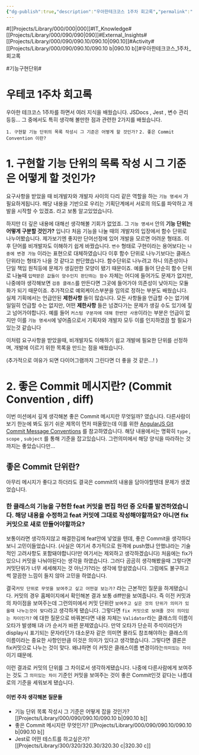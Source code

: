 ```yaml
---
{"dg-publish":true,"description":"우아한테크코스 1주차 회고록","permalink":"/projects/library/000/090/090-10/090-10-b/","dgPassFrontmatter":true,"noteIcon":"0","created":"2024-10-20T23:53:19.682+09:00","updated":"2024-10-21T21:23:16.169+09:00"}
---
```


#[[Projects/Library/000/000\|000]]#IT_Knowledge#[[Projects/Library/000/090/090\|090]]#External_Insights#[[Projects/Library/000/090/090.10/090.10\|090.10]]#Activity#[[Projects/Library/000/090/090.10/090.10 b\|090.10 b]]#우아한테크코스_1주차_회고록


#기능구현단위#
# 우테코 1주차 회고록



우아한 테크코스 1주차를 하면서 여러 지식을 배웠습니다.
JSDocs , Jest , 변수 관리 등등... 그 중에서도 특히 생각해 볼만한 점과 관련한 2가지를 배웠습니다.


`1. 구현할 기능 단위의 목록 작성시 그 기준은 어떻게 할 것인가?`
`2. 좋은 Commit Convention 이란?`


# 1. 구현할 기능 단위의 목록 작성 시 그 기준은 어떻게 할 것인가?

요구사항을 받았을 때 비개발자와 개발자 사이의 다리 같은 역할을 하는 `기능 명세서` 가 필요하게됩니다. 해당 내용을 기반으로 우리는 기획단계에서 서로의 의도를 파악하고 개발을 시작할 수 있겠죠. 라고 보통 알고있었습니다.

하지만 더 깊은 내용에 대해선 생각해볼 기회가 없었죠. 그  `기능 명세서` 안의 **기능 단위는 어떻게 구분할 것인가?** 입니다
처음 기능을 나눌 때의 개발자의 입장에서 함수 단위로 나누어봤습니다. 제가보기엔 좋지만 단어선정에 있어 개발을 모르면 어려운 형태죠.
이후 단어를 비개발자도 이해하기 쉽게 바꿨습니다. `변수` 형태로 구현이라는 용어보다는 `나중에 변경 가능` 이라는 표현으로 대체하였습니다
이후 함수 단위로 나누기보다는 클래스 단위라는 형태가 나을 것 같다고 판단했습니다. 함수단위로 나누려고 하니 의존성이나 단일 책임 원칙등에 문제가 생길만한 모양이 됐기 때문이죠. 예를 들어 단순히 함수 단위로 나눌때 `입력받은 값들이 양수인지 판단하는 함수` 자체는 어디에 들어가도 문제가 없지만, 나중에야 생각해보면 `검증 클래스`를 만든다면 그곳에 들어가야 의존성이 낮아지는 모듈화가 되기 때문이죠.
추가적으로 예외케이스부분을 임의로 정하는 부분도 배웠습니다. 실제 기획에서는 언급안된 **제한사항** 들이 많습니다. 모든 사항들을 언급할 수는 없기에 일일히 언급할 수는 없지만, 어떤 **제한사항** 들은 넘겼다가는 문제가 생길 수도 있기에 짚고 넘어가야합니다.  예를 들어 `커스텀 구분자에 대해 한번만 사용`이라는 부분은 언급이 없지만 이를 `기능 명세서`에 넣어줌으로서 기획자와 개발자 모두 이를 인지하겠끔 할 필요가 있는것 같습니다


이처럼 요구사항을 받았을때, 비개발자도 이해하기 쉽고 개발에 필요한 단위를 선정하며, 개발에 이르기 위한 목록을 만드는 점을 배웠습니다.

(추가적으로 여유가 되면 다이어그램까지 그린다면 더 좋을 것 같은...! )


# 2. 좋은 Commit 메시지란? (Commit Convention ,  diff)


이번 미션에서 깊게 생각해본 좋은  Commit 메시지란 무엇일까? 였습니다. 
다른사람이 보기 한눈에 봐도 읽기 쉬운 제목이 먼저 떠올랐는데 이를 위한 [AngularJS Git Commit Message Conventions](https://gist.github.com/stephenparish/9941e89d80e2bc58a153) 를 참고하였습니다. 해당 내용에서는 명확히 `type` , `scope` , `subject` 를 통해 기준을 잡고있습니다. 그런의미에서 해당 양식을 따라하는 것 까지는 좋았습니다만...

## 좋은 Commit 단위란?
아무리 메시지가 좋다고 하더라도 결국은 commit의 내용을 담아야할텐데 문제가 생겼었습니다.
### 한 클래스의 기능을 구현한 feat 커밋을 편집 하던 중 오타를 발견하였습니다. 해당 내용을 수정하고 feat 커밋에 그대로 작성해야할까요? 아니면 fix커밋으로 새로 만들어야할까요?
보통이라면 생각하지않고 해결한김에 feat안에 넣었을 텐데, 좋은 Commit을 생각하다보니 고민이들었습니다.
(사실은 여기서 추가적으로 원격에 push했냐 안했냐라는 기술적인 고려사항도 포함돼야합니다!만 여기서는 제외하고 생각하겠습니다)
처음에는 fix가 있으니 커밋을 나눠야된다는 생각을 하였습니다. 그러다 곰곰히 생각해봤을때 그렇다면 커밋단위가 너무 세세해지는 것 아닌가?라는 생각에 망설였습니다. 그럼에도 불구하고 썩 깔끔한 느낌이 들지 않아 고민을 하였습니다.

결국`커밋 단위로 무엇을 보여주고 싶고 어떤걸 보는가?` 라는 근본적인 질문을 하게됐습니다.
커밋의 경우 홈페이지에서 확인해본 결과 보통 diff만을 보여줍니다. 즉  이전 커밋과의 차이점을 보여주는데 그런의미에서 커밋 단위란 `보여주고 싶은 것의 단위가 의미가 있을때 나누는것이 맞다`라고 생각하게 됐습니다. 그렇다면 `fix 커밋으로 보여줄 것이 의미있는 차이인가?` 에 대한 질문으로 바꿔본다면 내용 자체는 `Validator`라는 클래스의 이름이 오타가 발생해 l과 i가 순서가 바뀐 문제였습니다. 만약 오타가 단순히 주석이라던가 display시 표기되는 문자라던가 대소문자 같은 의미면 몰라도 참조해야하는 클래스의 이름이라는 중요한 사항인만큼 이것은 의미가 있다고 생각했습니다. 그렇다면 결론은 fix커밋으로 나누는 것이 맞다. 왜냐하면 이 커밋은 클래스이름 변경이라는`의미있는 차이` 이기 떄문에.

이런 결과로 커밋의 단위를 그 차이로서 생각하게됐습니다. 나중에 다른사람에게 보여주는 것도 그 `의미있는 차이` 기준인 커밋을 보여주는 것이 좋은 Commit인것 같다는 나름대로의 기준을 세워보게 됐습니다.



#### 이번 주차 생각해본 질문들
- 기능 단위 목록 작성시 그 기준은 어떻게 잡을 것인가? [[Projects/Library/000/090/090.10/090.10 b\|090.10 b]]
- 좋은 Commit 메시지란 무엇인가? [[Projects/Library/000/090/090.10/090.10 b\|090.10 b]]
- Jest로 어떤 테스트를 하고싶은가? [[Projects/Library/300/320/320.30/320.30 c\|320.30 c]]
